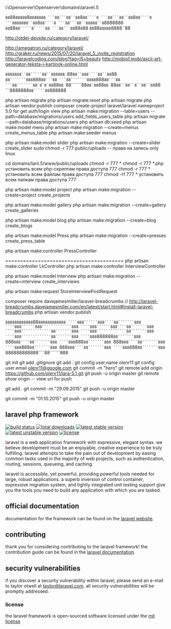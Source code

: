 
i:\Openserver\Openserver\domains\laravel.5

```88```88``88888``8`````8888888
```88```88``88`````8`````88````8
```88```88``88`````8`````88````8
```8888888``88`````8`````88````8
```88```88``88888``8`````8888888
```88```88``88`````8`````88
```88```88``88`````8`````88
```88```88``88888``8888``88


http://otdel-devsite.ru/category/laravel/

http://amegatron.ru/category/laravel/
http://graker.ru/news/2015/07/20/laravel_5_invite_registration
http://laravelcoding.com/blog?tag=l5+beauty
http://mobiof.mobi/ascii-art-generator-teksta-i-kartinok-online.html

```8888888``88`````88``888888
```88```88``888````88``88```88
```88```````888```888``88```88
```88```````8888``888``88```88
```88```````88`8`8`88``88```88
```88```````88``88`88``88```88
```88```88``88``8``88``88```88
```8888888``88`````88``888888


php artisan migrate
    php artisan migrate:reset
php artisan migrate
php artisan vendor:publish
    composer create-project laravel/laravel nameproject 5.0 for get auth/login view
php artisan make:migration --table=users --path=database/migrations/users add_fields_users_table
php artisan migrate --path=database/migrations/users
php artisan db:seed
php artisan make:model menu
php artisan make:migration --create=menus create_menus_table
php artisan make:seeder menus

php artisan make:model slider
php artisan make:migration --create=slider create_slider
        sudo chmod -r 777 public/uploads -- права на запись only linux

cd domains/larii.5/www/public/uploads
    chmod -r 777 *
        chmod -r 777 *.php    установить всем php-скриптам права доступа 777
        chmod -r 777 *    установить всем файлам права доступа 777
        chmod -rf 777 *    установить всем папкам права доступа 777


php artisan make:model project
php artisan make:migration --create=project create_projects

php artisan make:model gallery
php artisan make:migration --create=gallery create_galleries

php artisan make:model blog
php artisan make:migration --create=blog create_blogs

php artisan make:model Press
php artisan make:migration --create=presses create_press_table

php artisan make:controller PressController

========================================
php artisan make:controller LkController
php artisan make:controller InterviewController

php artisan make:model Interview
php artisan make:migration --create=interview create_interviews

php artisan make:request StoreInterviewPostRequest

composer require davejamesmiller/laravel-breadcrumbs        // http://laravel-breadcrumbs.davejamesmiller.com/en/latest/start.html#install-laravel-breadcrumbs
php artisan vendor:publish




````888888888888````88```888888888888
````888``````888````88```````888
````888``````888`````````````888
````888``````888````88```````888
````888`````````````88```````888
````888`````````````88```````888
````888`````````````88```````888
````888```888888````88```````888
````888``````888````88```````888
````888``````888````88```````888
````888``````888````88```````888
````888``````888````88```````888
````888``````888````88```````888
````888``````888````88```````888
````888888888888````88```````888


git init
git add .gitignore
git add .
    git config user.name olenr11
    git config user.email olenr11@google.com
git commit -m "hero"
git remote add origin https://github.com/olenr11/lara-5.1.git
git push -u origin master
        git remote show origin -- view url for push

git add .
git commit -m "29.09.2015"
git push -u origin master

git commit -m "01.10.2015"
git push -u origin master
















## laravel php framework

[![build status](https://travis-ci.org/laravel/framework.svg)](https://travis-ci.org/laravel/framework)
[![total downloads](https://poser.pugx.org/laravel/framework/d/total.svg)](https://packagist.org/packages/laravel/framework)
[![latest stable version](https://poser.pugx.org/laravel/framework/v/stable.svg)](https://packagist.org/packages/laravel/framework)
[![latest unstable version](https://poser.pugx.org/laravel/framework/v/unstable.svg)](https://packagist.org/packages/laravel/framework)
[![license](https://poser.pugx.org/laravel/framework/license.svg)](https://packagist.org/packages/laravel/framework)

laravel is a web application framework with expressive, elegant syntax. we believe development must be an enjoyable, creative experience to be truly fulfilling. laravel attempts to take the pain out of development by easing common tasks used in the majority of web projects, such as authentication, routing, sessions, queueing, and caching.

laravel is accessible, yet powerful, providing powerful tools needed for large, robust applications. a superb inversion of control container, expressive migration system, and tightly integrated unit testing support give you the tools you need to build any application with which you are tasked.

## official documentation

documentation for the framework can be found on the [laravel website](http://laravel.com/docs).

## contributing

thank you for considering contributing to the laravel framework! the contribution guide can be found in the [laravel documentation](http://laravel.com/docs/contributions).

## security vulnerabilities

if you discover a security vulnerability within laravel, please send an e-mail to taylor otwell at taylor@laravel.com. all security vulnerabilities will be promptly addressed.

### license

the laravel framework is open-sourced software licensed under the [mit license](http://opensource.org/licenses/mit)
